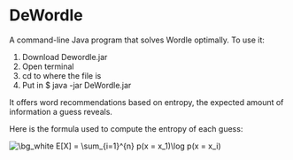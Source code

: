 # DeWordle
A command-line Java program that solves Wordle optimally.
To use it:

1. Download Dewordle.jar
2. Open terminal
3. cd to where the file is
4. Put in $ java -jar DeWordle.jar

It offers word recommendations based on entropy, the expected amount of information a guess reveals.

Here is the formula used to compute the entropy of each guess: 

<img src="https://latex.codecogs.com/svg.image?\bg_white&space;E[X]&space;=&space;\sum_{i=1}^{n}&space;p(x&space;=&space;x_1)\log&space;p(x&space;=&space;x_i)" title="\bg_white E[X] = \sum_{i=1}^{n} p(x = x_1)\log p(x = x_i)" />

